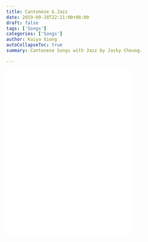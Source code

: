 ```yaml
---
title: Cantonese & Jazz 
date: 2019-09-28T22:21:00+08:00
draft: false
tags: ['Songs']
categories: ['Songs']
author: Kaiya Xiong
autoCollapseToc: true
summary: Cantonese Songs with Jazz by Jacky Cheung. 

---
```


<iframe frameborder="no" border="0" marginwidth="0" marginheight="0" width=330 height=450 src="//music.163.com/outchain/player?type=0&id=986078047&auto=1&height=430"></iframe>